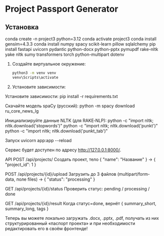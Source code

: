 # Project Passport Generator

## Установка
conda create -n project3 python=3.12
conda activate project3
conda install gensim=4.3.3
conda install numpy spacy scikit-learn pillow sqlalchemy
pip install fastapi uvicorn pydantic python-docx python-pptx pymupdf rake-nltk yake nltk sumy transformers torch python-multipart dotenv


1. Создайте виртуальное окружение:
   ```bash
   python3 -m venv venv
   venv\Scripts\activate

2. Установите зависимости:

Установите зависимости:
pip install -r requirements.txt

Скачайте модель spaCy (русский):
python -m spacy download ru_core_news_lg

Инициализируйте данные NLTK (для RAKE‑NLP):
python -c "import nltk; nltk.download('stopwords')"
python -c "import nltk; nltk.download('punkt')"
python -c "import nltk; nltk.download('punkt_tab')"

Запуск
uvicorn app:app --reload

Сервис будет доступен по адресу http://127.0.0.1:8000/.

API
POST /api/projects/
Создать проект, тело { "name": "Название" } → { "project_id": 1 }

POST /api/projects/{id}/upload
Загрузить до 3 файлов (multipart/form-data, поле files) → { "status": "processing" }

GET /api/projects/{id}/status
Проверить статус: pending / processing / done

GET /api/projects/{id}/result
Когда статус=done, вернёт { summary_short, summary_long, tags }

Теперь вы можете локально загружать .docx, .pptx, .pdf, получать из них структурированный «паспорт проекта» и при необходимости редактировать его в своём фронтенде!